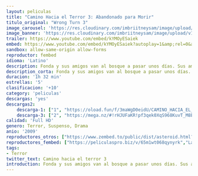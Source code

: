 ```yaml
---
layout: peliculas
title: "Camino Hacia el Terror 3: Abandonado para Morir"
titulo_original: "Wrong Turn 3"
image_carousel: 'https://res.cloudinary.com/imbriitneysam/image/upload/v1545611495/camino3-poster-min.jpg'
image_banner: 'https://res.cloudinary.com/imbriitneysam/image/upload/v1545611419/camino3-banner-min_1.jpg'
trailer: https://www.youtube.com/embed/kYMOyESaiek
embed: https://www.youtube.com/embed/kYMOyESaiek?autoplay=1&amp;rel=0&amp;hd=1&border=0&wmode=opaque&enablejsapi=1&modestbranding=1&controls=1&showinfo=0
sandbox: allow-same-origin allow-forms
reproductor: fembed
idioma: 'Latino'
description: Fonda y sus amigos van al bosque a pasar unos días. Sus amigos son víctimas del mutante asesino, Tres Dedos, convirtiéndose en su alimento. Mientras tanto algunos prisioneros peligrosos están siendo transferidos por Nate Wilson, un guardián de la prisión, que va a retirarse para convertirse en abogado. Durante el transporte su camión es atacado por Tres Dedos. Por lo que los prisioneros se fugan. Mientras huyen por los bosques, los prisioneros encuentran por casualidad un camión abandonado lleno de bolsas del dinero.
description_corta: Fonda y sus amigos van al bosque a pasar unos días. Sus amigos son víctimas del mutante asesino, Tres Dedos, convirtiéndose en su alimento. Mientras tanto algunos prisioneros peligrosos están siendo transferidos por..
duracion: '1h 32 min'
estrellas: '5'
clasificacion: '+10'
category: 'peliculas'
descargas: 'yes'
descargas2:
    descarga-1: ["1", "https://oload.fun/f/3maWgD0eidU/CAMINO_HACIA_EL_TERROR_3.mp4", "https://www.google.com/s2/favicons?domain=openload.co","OpenLoad","https://res.cloudinary.com/imbriitneysam/image/upload/v1541473684/mexico.png", "Latino", "Full HD"]
    descarga-3: ["2", "https://mega.nz/#!rHJUFaKR!pf3qek0XqS968KuvT_M8EX8ND1D2-PtIX3tqDWYQEHk", "https://www.google.com/s2/favicons?domain=mega.nz","Mega","https://res.cloudinary.com/imbriitneysam/image/upload/v1541473684/mexico.png", "Latino", "Full HD"]
calidad: 'Full HD'
genero: Terror, Suspenso, Drama
anio: '2009'
reproductores_otros: ["https://www.zembed.to/public/dist/asteroid.html?id=2cc99f124ac5c54d67fd6a05dcfc1573&title=Wrong%20Turn%203","Latino"]
reproductores_fembed: ["https://peliculaspro.biz/v/65m1wt068qynyrk","Latino","https://feurl.com/v/z4x1mhjndqxg-8q","Latino"]
tags:
- Terror
twitter_text: Camino hacia el terror 3
introduction: Fonda y sus amigos van al bosque a pasar unos días. Sus amigos son víctimas del mutante asesino, Tres Dedos, convirtiéndose en su alimento. Mientras tanto algunos prisioneros peligrosos están siendo transferidos por..
---
```



 







